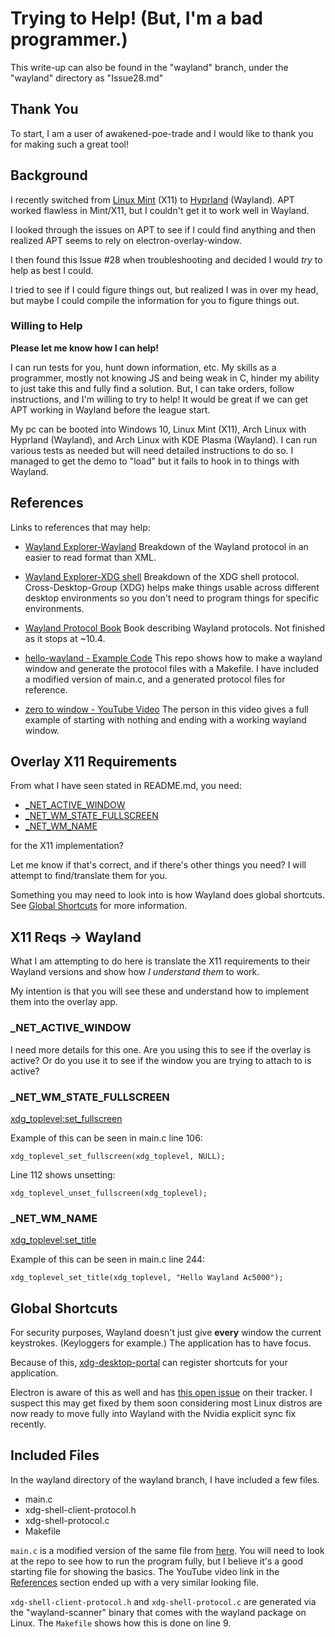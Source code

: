 # Trying to Help! (But, I'm a bad programmer.)

This write-up can also be found in the "wayland" branch, under the "wayland"
directory as "Issue28.md"

## Thank You

To start, I am a user of awakened-poe-trade and I would like to thank you for
making such a great tool!

## Background

I recently switched from [Linux Mint](https://www.linuxmint.com/) (X11) to
[Hyprland](https://hyprland.org/) (Wayland).
APT worked flawless in Mint/X11, but I couldn't get it to work well in Wayland.

I looked through the issues on APT to see if I could find anything and then
realized APT seems to rely on electron-overlay-window.

I then found this Issue #28 when troubleshooting and decided I would *try* to
help as best I could.

I tried to see if I could figure things out, but realized I was in over my head,
but maybe I could compile the information for you to figure things out.

### Willing to Help

**Please let me know how I can help!**

I can run tests for you, hunt down information, etc.
My skills as a programmer, mostly not knowing JS and being weak in C, hinder my
ability to just take this and fully find a solution. But, I can take orders,
follow instructions, and I'm willing to try to help! It would be great if we
can get APT working in Wayland before the league start.

My pc can be booted into Windows 10, Linux Mint (X11), Arch Linux with Hyprland
(Wayland), and Arch Linux with KDE Plasma (Wayland). I can run various tests as
needed but will need detailed instructions to do so. I managed to get the demo
to "load" but it fails to hook in to things with Wayland.

## References

Links to references that may help:

- [Wayland Explorer-Wayland](https://wayland.app/protocols/wayland)
    Breakdown of the Wayland protocol in an easier to read format than XML.

- [Wayland Explorer-XDG shell](https://wayland.app/protocols/xdg-shell)
    Breakdown of the XDG shell protocol. Cross-Desktop-Group (XDG) helps make
    things usable across different desktop environments so you don't need to
    program things for specific environments.

- [Wayland Protocol Book](https://wayland-book.com/introduction.html)
    Book describing Wayland protocols. Not finished as it stops at ~10.4.

- [hello-wayland - Example Code](https://gitlab.freedesktop.org/emersion/hello-wayland)
    This repo shows how to make a wayland window and generate the protocol files
    with a Makefile. I have included a modified version of main.c, and a
    generated protocol files for reference.

- [zero to window - YouTube Video](https://www.youtube.com/watch?v=iIVIu7YRdY0)
    The person in this video gives a full example of starting with nothing and
    ending with a working wayland window.

## Overlay X11 Requirements

From what I have seen stated in README.md, you need:

- [_NET_ACTIVE_WINDOW](https://specifications.freedesktop.org/wm-spec/latest/ar01s03.html#idm45534522230800)
- [_NET_WM_STATE_FULLSCREEN](https://specifications.freedesktop.org/wm-spec/latest/ar01s05.html#idm45534522147488)
- [_NET_WM_NAME](https://specifications.freedesktop.org/wm-spec/latest/ar01s05.html#idm45534522174688)

for the X11 implementation?

Let me know if that's correct, and if there's other things you need? I will
attempt to find/translate them for you.

Something you may need to look into is how Wayland does global shortcuts.
See [Global Shortcuts](#global-shortcuts) for more information.

## X11 Reqs -> Wayland

What I am attempting to do here is translate the X11 requirements to their
Wayland versions and show how *I understand them* to work.

My intention is that you will see these and understand how to implement them
into the overlay app.

### _NET_ACTIVE_WINDOW

I need more details for this one. Are you using this to see if the overlay is
active? Or do you use it to see if the window you are trying to attach to is
active?

### _NET_WM_STATE_FULLSCREEN

[xdg_toplevel:set_fullscreen](https://wayland.app/protocols/xdg-shell#xdg_toplevel:request:set_fullscreen)

Example of this can be seen in main.c line 106:

`xdg_toplevel_set_fullscreen(xdg_toplevel, NULL);`

Line 112 shows unsetting:

`xdg_toplevel_unset_fullscreen(xdg_toplevel);`

### _NET_WM_NAME

[xdg_toplevel:set_title](https://wayland.app/protocols/xdg-shell#xdg_toplevel:request:set_fullscreen)

Example of this can be seen in main.c line 244:

`xdg_toplevel_set_title(xdg_toplevel, "Hello Wayland Ac5000");`

## Global Shortcuts

For security purposes, Wayland doesn't just give **every** window the current
keystrokes. (Keyloggers for example.) The application has to have focus.

Because of this, [xdg-desktop-portal](https://flatpak.github.io/xdg-desktop-portal/docs/doc-org.freedesktop.impl.portal.GlobalShortcuts.html#description)
can register shortcuts for your application.

Electron is aware of this as well and has [this open issue](https://github.com/electron/electron/issues/38288)
on their tracker. I suspect this may get fixed by them soon considering most
Linux distros are now ready to move fully into Wayland with the Nvidia explicit
sync fix recently.

## Included Files

In the wayland directory of the wayland branch, I have included a few files.

- main.c
- xdg-shell-client-protocol.h
- xdg-shell-protocol.c
- Makefile

`main.c` is a modified version of the same file from [here](https://gitlab.freedesktop.org/emersion/hello-wayland).
You will need to look at the repo to see how to run the program fully, but I
believe it's a good starting file for showing the basics. The YouTube video
link in the [References](#references) section ended up with a very similar
looking file.

`xdg-shell-client-protocol.h` and `xdg-shell-protocol.c` are generated via the
"wayland-scanner" binary that comes with the wayland package on Linux. The
`Makefile` shows how this is done on line 9.
